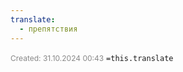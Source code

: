 ```yaml
---
translate:
  - препятствия
---
```

<span style="font-size:12px; color:#888888;">Created: 31.10.2024 00:43</span>
 `=this.translate`